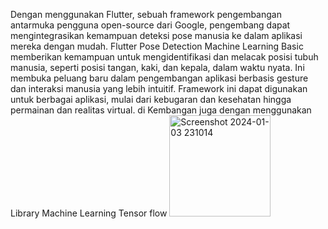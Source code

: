 Dengan menggunakan Flutter, sebuah framework pengembangan antarmuka pengguna open-source dari Google,
pengembang dapat mengintegrasikan kemampuan deteksi pose manusia ke dalam aplikasi mereka dengan mudah.
Flutter Pose Detection Machine Learning Basic memberikan kemampuan untuk mengidentifikasi dan melacak posisi tubuh manusia, seperti posisi tangan, kaki, dan kepala, dalam waktu nyata. Ini membuka peluang baru dalam pengembangan aplikasi berbasis gesture dan interaksi manusia yang lebih intuitif.
Framework ini dapat digunakan untuk berbagai aplikasi, mulai dari kebugaran dan kesehatan hingga permainan dan realitas virtual.
di Kembangan juga dengan menggunakan Library Machine Learning Tensor flow
<img width="162" alt="Screenshot 2024-01-03 231014" src="https://github.com/erlanggafs/Flutter-Pose-Detection-Machine-Learning-Basic/assets/96732214/04c4f2f1-0684-4917-9258-242244afb821">
